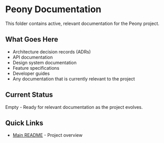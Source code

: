 # Peony Documentation

This folder contains active, relevant documentation for the Peony project.

## What Goes Here

- Architecture decision records (ADRs)
- API documentation
- Design system documentation
- Feature specifications
- Developer guides
- Any documentation that is currently relevant to the project

## Current Status

Empty - Ready for relevant documentation as the project evolves.

## Quick Links

- [Main README](../README.md) - Project overview

